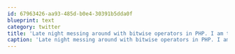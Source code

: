 ```yaml
---
id: 67963426-aa93-485d-b0e4-30391b5dda0f
blueprint: text
category: twitter
title: 'Late night messing around with bitwise operators in PHP. I am truly a geek. At least it was work-related.'
caption: 'Late night messing around with bitwise operators in PHP. I am truly a geek. At least it was work-related.'
---
```

